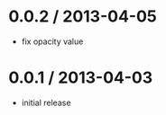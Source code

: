 0.0.2 / 2013-04-05
==================

 * fix opacity value

0.0.1 / 2013-04-03
==================

 * initial release